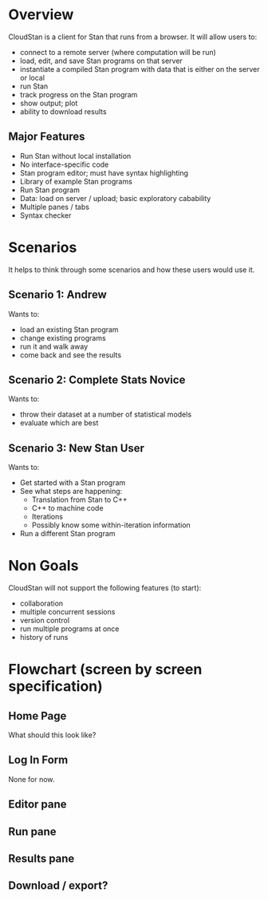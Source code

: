 <!--
A functional specification describes how a product will work entirely from the user's perspective. It doesn't care how the thing is implemented. It talks about features. It specifies screens, menus, dialogs, and so on. 

1.    To let the developers know what to build.
2.    To let the testers know what tests to run.
3.    To let stakeholders know what they are getting.
-->


# Overview

CloudStan is a client for Stan that runs from a browser. It will allow users to:

- connect to a remote server (where computation will be run)
- load, edit, and save Stan programs on that server
- instantiate a compiled Stan program with data that is either on the server or local
- run Stan
- track progress on the Stan program
- show output; plot
- ability to download results


## Major Features

- Run Stan without local installation
- No interface-specific code
- Stan program editor; must have syntax highlighting
- Library of example Stan programs
- Run Stan program
- Data: load on server / upload; basic exploratory cabability
- Multiple panes / tabs
- Syntax checker


# Scenarios

It helps to think through some scenarios and how these users would use it.

## Scenario 1: Andrew

Wants to:

- load an existing Stan program
- change existing programs
- run it and walk away
- come back and see the results


## Scenario 2: Complete Stats Novice


Wants to:

- throw their dataset at a number of statistical models
- evaluate which are best


## Scenario 3: New Stan User

Wants to:

- Get started with a Stan program
- See what steps are happening:
    * Translation from Stan to C++
    * C++ to machine code
    * Iterations
    * Possibly know some within-iteration information
- Run a different Stan program


# Non Goals

CloudStan will not support the following features (to start):

- collaboration
- multiple concurrent sessions
- version control
- run multiple programs at once
- history of runs


# Flowchart (screen by screen specification)


## Home Page

What should this look like?

## Log In Form

None for now.


## Editor pane

## Run pane

## Results pane

## Download / export?





